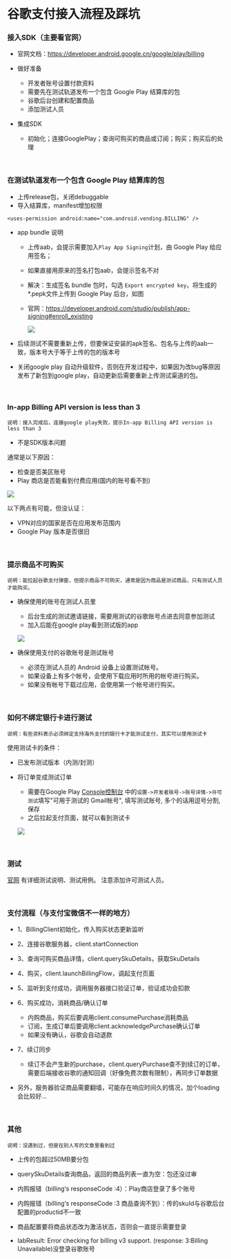 # 谷歌支付接入流程及踩坑

### 接入SDK（主要看官网）

- 官网文档：https://developer.android.google.cn/google/play/billing

- 做好准备
    - 开发者账号设置付款资料
    - 需要先在测试轨道发布一个包含 Google Play 结算库的包
    - 谷歌后台创建和配置商品
    - 添加测试人员

- 集成SDK
    - 初始化；连接GooglePlay；查询可购买的商品或订阅；购买；购买后的处理

</br>

### 在测试轨道发布一个包含 Google Play 结算库的包

- 上传release包，关闭debuggable
- 导入结算库，manifest增加权限

```
<uses-permission android:name="com.android.vending.BILLING" />
```

- app bundle 说明
    - 上传aab，会提示需要加入`Play App Signing`计划，由 Google Play 给应用签名；
    
    - 如果直接用原来的签名打包aab，会提示签名不对
    
    - 解决：生成签名 bundle 包时，勾选 `Export encrypted key`，将生成的*.pepk文件上传到 Google Play 后台，如图
    
    - 官网：https://developer.android.com/studio/publish/app-signing#enroll_existing
    
       ![](media/16508552871688/16581298169043.jpg)    

- 后续测试不需要重新上传，但要保证安装的apk签名、包名与上传的aab一致，版本号大于等于上传的包的版本号
- 关闭google play 自动升级软件，否则在开发过程中，如果因为改bug等原因发布了新包到google play，自动更新后需要重新上传测试渠道的包。

</br>

### In-app Billing API version is less than 3
`说明：接入完成后，连接google play失败，提示In-app Billing API version is less than 3`

- 不是SDK版本问题

通常是以下原因：
- 检查是否美区账号
- Play 商店是否能看到付费应用(国内的账号看不到)

 ![](media/16508552871688/16581303225648.jpg)


以下两点有可能，但没认证：
- VPN对应的国家是否在应用发布范围内
- Google Play 版本是否很旧

</br>

### 提示商品不可购买
`说明：能拉起谷歌支付弹窗，但提示商品不可购买，通常是因为商品是测试商品，只有测试人员才能购买。`

- 确保使用的账号在测试人员里
    - 后台生成的测试邀请链接，需要用测试的谷歌账号点进去同意参加测试
    - 加入后能在google play看到测试版的app
    
    ![](media/16508552871688/16581316672340.jpg)


- 确保使用支付的谷歌账号是测试账号
    - 必须在测试人员的 Android 设备上设置测试帐号。
    - 如果设备上有多个帐号，会使用下载应用时所用的帐号进行购买。
    - 如果没有帐号下载过应用，会使用第一个帐号进行购买。

</br>

### 如何不绑定银行卡进行测试
`说明：有些资料表示必须绑定支持海外支付的银行卡才能测试支付，其实可以使用测试卡`

使用测试卡的条件：
- 已发布测试版本（内测/封测）
- 将订单变成测试订单
    - 需要在Google Play [Console控制台](https://play.google.com/apps/publish) 中的`设置->开发者账号->账号详情->许可测试`填写"可用于测试的 Gmail帐号", 填写测试账号, 多个的话用逗号分割, 保存
    - 之后拉起支付页面，就可以看到测试卡
   
   ![](media/16508552871688/16581340256508.jpg)

</br>

### 测试
[官网](https://developer.android.com/google/play/billing/test?hl=zh-cn) 有详细测试说明、测试用例。
注意添加许可测试人员。

</br>

### 支付流程（与支付宝微信不一样的地方）
- 1、BillingClient初始化，传入购买状态更新监听

- 2、连接谷歌服务器，client.startConnection

- 3、查询可购买商品详情，client.querySkuDetails，获取SkuDetails

- 4、购买，client.launchBillingFlow，调起支付页面

- 5、监听到支付成功，调用服务器接口验证订单，验证成功会扣款

- 6、购买成功，消耗商品/确认订单
    - 内购商品，购买后要调用client.consumePurchase消耗商品
    - 订阅，生成订单后要调用client.acknowledgePurchase确认订单
    - 如果没有确认，谷歌会自动退款

- 7、续订同步
    - 续订不会产生新的purchase，client.queryPurchase查不到续订的订单，需要后端接收谷歌的通知回调（好像免费次数有限制），再同步订单数据

- 另外，服务器验证商品需要翻墙，可能存在响应时间久的情况，加个loading会比较好...

</br>

### 其他
`说明：没遇到过，但是在别人写的文章里看到过`
- 上传的包超过50MB要分包

- querySkuDetails查询商品，返回的商品列表一直为空：包还没过审

- 内购报错（billing‘s responseCode :4）：Play商店登录了多个账号

- 内购报错（billing‘s responseCode :3 商品查询不到）：传的skuId与谷歌后台配置的productid不一致

- 商品配置要将商品状态改为激活状态，否则会一直提示需要登录

- IabResult: Error checking for billing v3 support. (response: 3:Billing Unavailable)没登录谷歌账号
